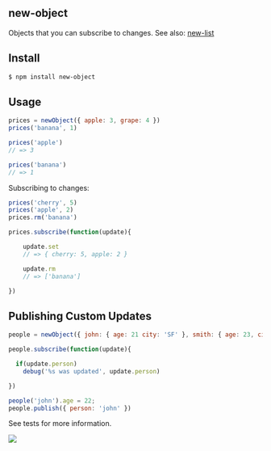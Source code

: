 ## new-object

Objects that you can subscribe to changes. See also: [new-list](https://github.com/azer/new-list)

## Install

```bash
$ npm install new-object
```

## Usage

 ```js
prices = newObject({ apple: 3, grape: 4 })
prices('banana', 1)

prices('apple')
// => 3

prices('banana')
// => 1
```

Subscribing to changes:

```js
prices('cherry', 5)
prices('apple', 2)
prices.rm('banana')

prices.subscribe(function(update){

    update.set
    // => { cherry: 5, apple: 2 }

    update.rm
    // => ['banana']

})
```

## Publishing Custom Updates

```js
people = newObject({ john: { age: 21 city: 'SF' }, smith: { age: 23, city: 'NYC' } })

people.subscribe(function(update){

  if(update.person)
    debug('%s was updated', update.person)

})

people('john').age = 22;
people.publish({ person: 'john' })

```

See tests for more information.

![](https://dl.dropboxusercontent.com/s/4fbzg1r7h91doa4/npmel_19.jpg)

